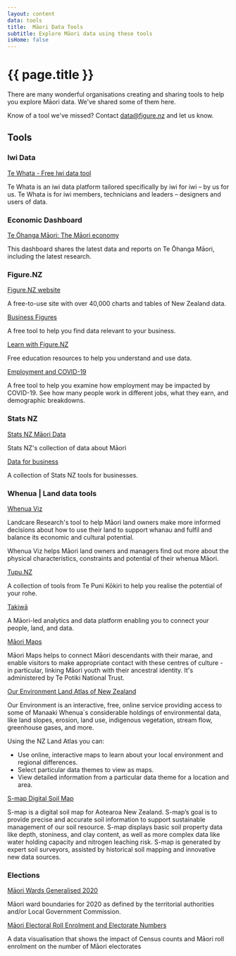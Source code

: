 ```yaml
---
layout: content
data: tools
title:  Māori Data Tools
subtitle: Explore Māori data using these tools
isHome: false
---
```


# {{ page.title }}

There are many wonderful organisations creating and sharing tools to help you explore Māori data. We've shared some of them here. 

Know of a tool we've missed? Contact <data@figure.nz> and let us know.

## Tools

### Iwi Data

[Te Whata - Free Iwi data tool](https://tewhata.io)

Te Whata is an iwi data platform tailored specifically by iwi for iwi – by us for us. Te Whata is for iwi members, technicians and leaders – designers and users of data.

### Economic Dashboard
[Te Ōhanga Māori: The Māori economy](https://www.berl.co.nz/te-ohanga-maori)

This dashboard shares the latest data and reports on Te Ōhanga Māori, including the latest research.

### Figure.NZ

[Figure.NZ website](https://figure.nz)

A free-to-use site with over 40,000 charts and tables of New Zealand data.

[Business Figures](https://figure.nz/business)

A free tool to help you find data relevant to your business.

[Learn with Figure.NZ](https://learn.figure.nz)

Free education resources to help you understand and use data.

[Employment and COVID-19](https://www.notion.so/natd/COVID-19-Job-Impacts-930f46b6cb934dd282f99007e310c010)

A free tool to help you examine how employment may be impacted by COVID-19. See how many people work in different jobs, what they earn, and demographic breakdowns.

### Stats NZ

[Stats NZ Māori Data](https://www.stats.govt.nz/topics/maori)

Stats NZ's collection of data about Māori

[Data for business](https://www.stats.govt.nz/tools/data-for-business)

A collection of Stats NZ tools for businesses.

### Whenua | Land data tools

[Whenua Viz](https://whenuaviz.landcareresearch.co.nz)

Landcare Research's tool to help Māori land owners make more informed decisions about how to use their land to support whanau and fulfil and balance its economic and cultural potential. 

Whenua Viz helps Māori land owners and managers find out more about the physical characteristics, constraints and potential of their whenua Māori.

[Tupu.NZ](https://www.tupu.nz/en)

A collection of tools from Te Puni Kōkiri to help you realise the potential of your rohe.

[Takiwā](https://takiwa.co)

A Māori-led analytics and data platform enabling you to connect your people, land, and data.

[Māori Maps](https://maorimaps.com/)

Māori Maps helps to connect Māori descendants with their marae, and enable visitors to make appropriate contact with these centres of culture - in particular, linking Māori youth with their ancestral identity. It's administered by Te Potiki National Trust.

[Our Environment Land Atlas of New Zealand](https://ourenvironment.scinfo.org.nz/)

Our Environment is an interactive, free, online service providing access to some of Manaaki Whenua´s considerable holdings of environmental data, like land slopes, erosion, land use, indigenous vegetation, stream flow, greenhouse gases, and more.

Using the NZ Land Atlas you can:

- Use online, interactive maps to learn about your local environment and regional differences.
- Select particular data themes to view as maps.
- View detailed information from a particular data theme for a location and area.

[S-map Digital Soil Map](https://smap.landcareresearch.co.nz/#)

S-map is a digital soil map for Aotearoa New Zealand. S-map’s goal is to provide precise and accurate soil information to support sustainable management of our soil resource. S-map displays basic soil property data like depth, stoniness, and clay content, as well as more complex data like water holding capacity and nitrogen leaching risk. S-map is generated by expert soil surveyors, assisted by historical soil mapping and innovative new data sources.



### Elections

[Māori Wards Generalised 2020](https://catalogue.data.govt.nz/dataset/mori-ward-2020-generalised)

Māori ward boundaries for 2020 as defined by the territorial authorities and/or Local Government Commission.

[Māori Electoral Roll Enrolment and Electorate Numbers](https://daniel-barnett.github.io/census-electorates/)

A data visualisation that shows the impact of Census counts and Māori roll enrolment on the number of Māori electorates